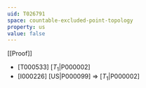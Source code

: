 ```yaml
---
uid: T026791
space: countable-excluded-point-topology
property: us
value: false
---
```

[[Proof]]

* [T000533] [$T_1$|P000002]
* [I000226] [US|P000099] => [$T_1$|P000002]

